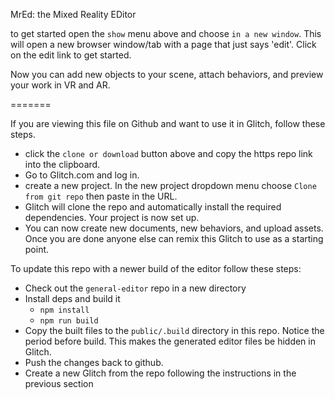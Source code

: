MrEd: the Mixed Reality EDitor

to get started open the `show` menu above and choose `in a new window`.  This will open a new browser window/tab with
a page that just says 'edit'. Click on the edit link to get started.  

Now you can add new objects to your scene, attach behaviors, and preview your work in VR and AR.



=======

If you are viewing this file on Github and want to use it in Glitch, follow these steps.  

* click the `clone or download` button above and copy the https repo link into the clipboard.
* Go to Glitch.com and log in.
* create a new project. In the new project dropdown menu choose `Clone from git repo` then paste in the URL.
* Glitch will clone the repo and automatically install the required dependencies.  Your project is now set up.
* You can now create new documents, new behaviors, and upload assets. Once you are done anyone else can remix this
Glitch to use as a starting point.



To update this repo with a newer build of the editor follow these steps:

* Check out the `general-editor` repo in a new directory
* Install deps and build it
  * `npm install`
  * `npm run build`
* Copy the built files to the `public/.build` directory in this repo. Notice the period before build. This makes 
the generated editor files be hidden in Glitch.
* Push the changes back to github. 
* Create a new Glitch from the repo following the instructions in the previous section




